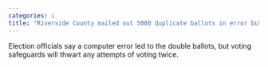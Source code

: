 ```yaml
---
categories: i
title: "Riverside County mailed out 5000 duplicate ballots in error but double votes wont go through"
---
```

Election officials say a computer error led to the double ballots, but voting safeguards will thwart any attempts of voting twice. 